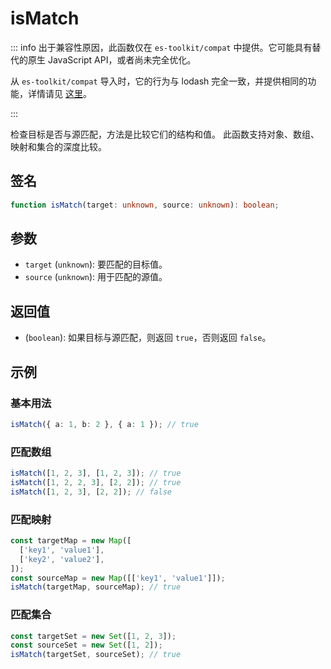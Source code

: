# isMatch

::: info
出于兼容性原因，此函数仅在 `es-toolkit/compat` 中提供。它可能具有替代的原生 JavaScript API，或者尚未完全优化。

从 `es-toolkit/compat` 导入时，它的行为与 lodash 完全一致，并提供相同的功能，详情请见 [这里](../../../compatibility.md)。

:::

检查目标是否与源匹配，方法是比较它们的结构和值。
此函数支持对象、数组、映射和集合的深度比较。

## 签名

```typescript
function isMatch(target: unknown, source: unknown): boolean;
```

## 参数

- `target` (`unknown`): 要匹配的目标值。
- `source` (`unknown`): 用于匹配的源值。

## 返回值

- (`boolean`): 如果目标与源匹配，则返回 `true`，否则返回 `false`。

## 示例

### 基本用法

```typescript
isMatch({ a: 1, b: 2 }, { a: 1 }); // true
```

### 匹配数组

```typescript
isMatch([1, 2, 3], [1, 2, 3]); // true
isMatch([1, 2, 2, 3], [2, 2]); // true
isMatch([1, 2, 3], [2, 2]); // false
```

### 匹配映射

```typescript
const targetMap = new Map([
  ['key1', 'value1'],
  ['key2', 'value2'],
]);
const sourceMap = new Map([['key1', 'value1']]);
isMatch(targetMap, sourceMap); // true
```

### 匹配集合

```typescript
const targetSet = new Set([1, 2, 3]);
const sourceSet = new Set([1, 2]);
isMatch(targetSet, sourceSet); // true
```
